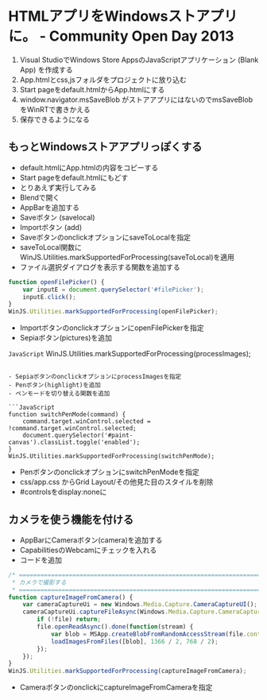 HTMLアプリをWindowsストアプリに。 - Community Open Day 2013
==========================================================

1. Visual StudioでWindows Store AppsのJavaScriptアプリケーション (Blank App) を作成する
2. App.htmlとcss,jsフォルダをプロジェクトに放り込む
3. Start pageをdefault.htmlからApp.htmlにする
4. window.navigator.msSaveBlob がストアアプリにはないのでmsSaveBlobをWinRTで書きかえる
5. 保存できるようになる

もっとWindowsストアアプリっぽくする
--------------------------------
- default.htmlにApp.htmlの内容をコピーする
- Start pageをdefault.htmlにもどす
- とりあえず実行してみる
- Blendで開く
- AppBarを追加する
- Saveボタン (savelocal)
- Importボタン (add)
- SaveボタンのonclickオプションにsaveToLocalを指定
- saveToLocal関数にWinJS.Utilities.markSupportedForProcessing(saveToLocal)を適用
- ファイル選択ダイアログを表示する関数を追加する

```JavaScript
function openFilePicker() {
    var inputE = document.querySelector('#filePicker');
    inputE.click();
}
WinJS.Utilities.markSupportedForProcessing(openFilePicker);
```

- ImportボタンのonclickオプションにopenFilePickerを指定
- Sepiaボタン(pictures)を追加

```JavaScript```
WinJS.Utilities.markSupportedForProcessing(processImages);
```

- SepiaボタンのonclickオプションにprocessImagesを指定
- Penボタン(highlight)を追加
- ペンモードを切り替える関数を追加

```JavaScript
function switchPenMode(command) {
    command.target.winControl.selected = !command.target.winControl.selected;
    document.querySelector('#paint-canvas').classList.toggle('enabled');
}
WinJS.Utilities.markSupportedForProcessing(switchPenMode);
```

- PenボタンのonclickオプションにswitchPenModeを指定
- css/app.css からGrid Layout/その他見た目のスタイルを削除
- #controlsをdisplay:noneに

カメラを使う機能を付ける
----------------------
- AppBarにCameraボタン(camera)を追加する
- CapabilitiesのWebcamにチェックを入れる
- コードを追加

```JavaScript
/* =====================================================================
 * カメラで撮影する
 * ===================================================================== */
function captureImageFromCamera() {
    var cameraCaptureUi = new Windows.Media.Capture.CameraCaptureUI();
    cameraCaptureUi.captureFileAsync(Windows.Media.Capture.CameraCaptureUIMode.photo).done(function(file) {
        if (!file) return;
        file.openReadAsync().done(function(stream) {
            var blob = MSApp.createBlobFromRandomAccessStream(file.contentType, stream);
            loadImagesFromFiles([blob], 1366 / 2, 768 / 2);
        });
    });
}
WinJS.Utilities.markSupportedForProcessing(captureImageFromCamera);
```

- CameraボタンのonclickにcaptureImageFromCameraを指定

